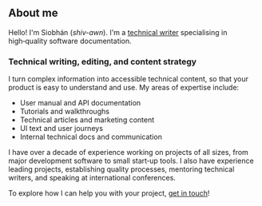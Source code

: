 ## About me

Hello! I'm Siobhán (_shiv-awn_). I'm a [technical writer](https://en.wikipedia.org/wiki/Technical_writer) specialising in high&#8209;quality software documentation.

### Technical writing, editing, and content strategy

I turn complex information into accessible technical content, so that your product is easy to understand and use. My areas of expertise include:

* User manual and API documentation
* Tutorials and walkthroughs
* Technical articles and marketing content
* UI text and user journeys
* Internal technical docs and communication

I have over a decade of experience working on projects of all sizes, from major development software to small start&#8209;up tools. I also have experience leading projects, establishing quality processes, mentoring technical writers, and speaking at international conferences.

To explore how I can help you with your project, [get in touch](mailto:hello@fitzgerald-gibson.com)!